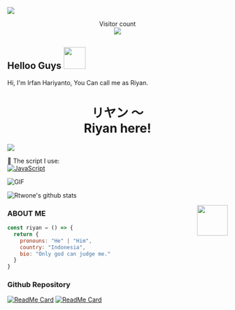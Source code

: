 <img align="center" height="auto"
src="https://cardivo.vercel.app/api?name=Irfan%20Hariyanto&description=Hi,%20i%27m%20a%20just%20newbie%20programer%20Nice%20to%20meet%20you%20👋&image=https://avatars.githubusercontent.com/u/78160909?s=400&u=acb8f5ca5c6f9a886400758a7e2eec42ca4fe91a&v=4&backgroundColor=%23ecf0f1&instagram=irfann._x&github=rtwone&pattern=leaf&colorPattern=%23eaeaea"/>

<p align="center"> 
  Visitor count<br>
  <img src="https://profile-counter.glitch.me/rtwone/count.svg" />
</p>

## Helloo Guys <img src="https://media.giphy.com/media/VgCDAzcKvsR6OM0uWg/giphy.gif" width="50">
Hi, I'm Irfan Hariyanto, You Can call me as Riyan.
<br>
<h1 align="center">リヤン 〜<br>Riyan here!</h1>
<img align="center" height="auto" src="https://avatars.githubusercontent.com/u/78160909?s=400&u=acb8f5ca5c6f9a886400758a7e2eec42ca4fe91a"/>

:page_with_curl: The script I use:
<br>[![JavaScript](https://img.shields.io/badge/JavaScript-yellow?style=for-the-badge&logo=javascript&logoColor=white&labelColor=101010)](https://github.com/rtwone/chitandabot)

<img align="center" fit="fill" alt="GIF" src="https://media.giphy.com/media/836HiJc7pgzy8iNXCn/giphy.gif" />


![Rtwone's github stats](https://github-readme-stats.vercel.app/api?username=rtwone&show_icons=true&theme=merko)

<img align='right' src="https://media.giphy.com/media/M9gbBd9nbDrOTu1Mqx/giphy.gif" width="70">

### ABOUT ME
```js
const riyan = () => {
  return {
    pronouns: "He" | "Him",
    country: "Indonesia",
    bio: "Only god can judge me."
  }
}
```
### Github Repository

[![ReadMe Card](https://github-readme-stats.vercel.app/api/pin/?username=rtwone&repo=chitandabot&show_owner=true&theme=merko)](https://github.com/rtwone/chitandabot)
[![ReadMe Card](https://github-readme-stats.vercel.app/api/pin/?username=rtwone&repo=openai-botwa&show_owner=true&theme=merko)](https://github.com/rtwone/openai-botwa)
